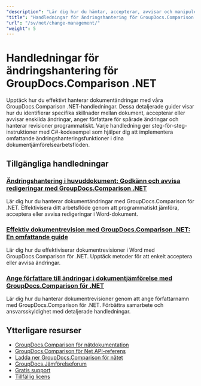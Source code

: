 ```yaml
---
"description": "Lär dig hur du hämtar, accepterar, avvisar och manipulerar upptäckta ändringar mellan dokument med GroupDocs.Comparison för .NET."
"title": "Handledningar för ändringshantering för GroupDocs.Comparison .NET"
"url": "/sv/net/change-management/"
"weight": 5
---
```


# Handledningar för ändringshantering för GroupDocs.Comparison .NET

Upptäck hur du effektivt hanterar dokumentändringar med våra GroupDocs.Comparison .NET-handledningar. Dessa detaljerade guider visar hur du identifierar specifika skillnader mellan dokument, accepterar eller avvisar enskilda ändringar, anger författare för spårade ändringar och hanterar revisioner programmatiskt. Varje handledning ger steg-för-steg-instruktioner med C#-kodexempel som hjälper dig att implementera omfattande ändringshanteringsfunktioner i dina dokumentjämförelsearbetsflöden.

## Tillgängliga handledningar

### [Ändringshantering i huvuddokument: Godkänn och avvisa redigeringar med GroupDocs.Comparison .NET](./groupdocs-comparison-net-accept-reject-changes/)
Lär dig hur du hanterar dokumentändringar med GroupDocs.Comparison för .NET. Effektivisera ditt arbetsflöde genom att programmatiskt jämföra, acceptera eller avvisa redigeringar i Word-dokument.

### [Effektiv dokumentrevision med GroupDocs.Comparison .NET: En omfattande guide](./groupdocs-comparison-net-document-revisions-guide/)
Lär dig hur du effektiviserar dokumentrevisioner i Word med GroupDocs.Comparison för .NET. Upptäck metoder för att enkelt acceptera eller avvisa ändringar.

### [Ange författare till ändringar i dokumentjämförelse med GroupDocs.Comparison för .NET](./groupdocs-comparison-net-set-author-changes-document-comparison/)
Lär dig hur du hanterar dokumentrevisioner genom att ange författarnamn med GroupDocs.Comparison för .NET. Förbättra samarbete och ansvarsskyldighet med detaljerade handledningar.

## Ytterligare resurser

- [GroupDocs.Comparison för nätdokumentation](https://docs.groupdocs.com/comparison/net/)
- [GroupDocs.Comparison för Net API-referens](https://reference.groupdocs.com/comparison/net/)
- [Ladda ner GroupDocs.Comparison för nätet](https://releases.groupdocs.com/comparison/net/)
- [GroupDocs.Jämförelseforum](https://forum.groupdocs.com/c/comparison)
- [Gratis support](https://forum.groupdocs.com/)
- [Tillfällig licens](https://purchase.groupdocs.com/temporary-license/)